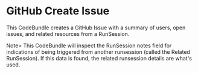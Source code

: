# GitHub Create Issue
This CodeBundle creates a GitHub Issue with a summary of users, open issues, and related resources from a RunSession. 

Note> This CodeBundle will inspect the RunSession notes field for indications of being triggered from another runsession (called the Related RunSession). 
If this data is found, the related runsession details are what's used. 
